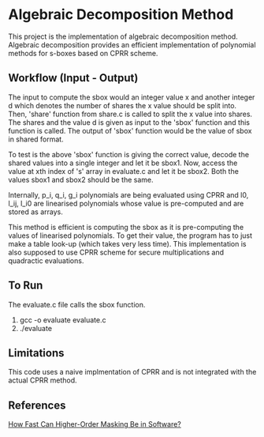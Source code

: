 # Algebraic Decomposition Method

This project is the implementation of algebraic decomposition method. Algebraic decomposition provides an efficient implementation of polynomial methods for s-boxes based on CPRR scheme. 

## Workflow (Input - Output)

The input to compute the sbox would an integer value x and another integer d which denotes the number of shares the x value should be split into. Then, 'share' function from share.c is called to split the x value into shares. The shares and the value d is given as input to the 'sbox' function and this function is called. The output of 'sbox' function would be the value of sbox in shared format. 

To test is the above 'sbox' function is giving the correct value, decode the shared values into a single integer and let it be sbox1. Now, access the value at xth index of 's' array in evaluate.c and let it be sbox2. Both the values sbox1 and sbox2 should be the same.

Internally, p_i, q_i, g_i polynomials are being evaluated using CPRR and l0, l_ij, l_i0 are linearised polynomials whose value is pre-computed and are stored as arrays. 

This method is efficient is computing the sbox as it is pre-computing the values of linearised polynomials. To get their value, the program has to just make a table look-up (which takes very less time). This implementation is also supposed to use CPRR scheme for secure multiplications and quadractic evaluations. 

## To Run

The evaluate.c file calls the sbox function. 
1. gcc -o evaluate evaluate.c
2. ./evaluate 


## Limitations

This code uses a naive implmentation of CPRR and is not integrated with the actual CPRR method.

## References

[How Fast Can Higher-Order Masking Be in Software?](https://eprint.iacr.org/2016/264.pdf)

